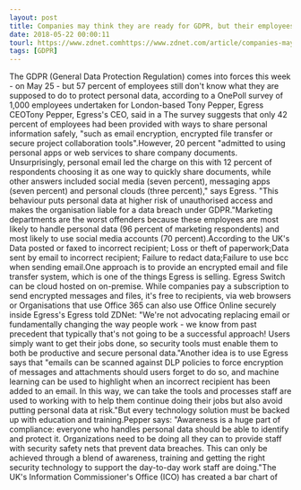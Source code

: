 ```yaml
---
layout: post
title: Companies may think they are ready for GDPR, but their employees are not
date: 2018-05-22 00:00:11
tourl: https://www.zdnet.comhttps://www.zdnet.com/article/companies-may-think-they-are-ready-for-gdpr-but-their-employees-are-not/
tags: [GDPR]
---
```

The GDPR (General Data Protection Regulation) comes into forces this week - on May 25 - but 57 percent of employees still don't know what they are supposed to do to protect personal data, according to a OnePoll survey of 1,000 employees undertaken for London-based Tony Pepper, Egress CEOTony Pepper, Egress's CEO, said in a The survey suggests that only 42 percent of employees had been provided with ways to share personal information safely, "such as email encryption, encrypted file transfer or secure project collaboration tools".However, 20 percent "admitted to using personal apps or web services to share company documents. Unsurprisingly, personal email led the charge on this with 12 percent of respondents choosing it as one way to quickly share documents, while other answers included social media (seven percent), messaging apps (seven percent) and personal clouds (three percent)," says Egress. "This behaviour puts personal data at higher risk of unauthorised access and makes the organisation liable for a data breach under GDPR."Marketing departments are the worst offenders because these employees are most likely to handle personal data (96 percent of marketing respondents) and most likely to use social media accounts (70 percent).According to the UK's Data posted or faxed to incorrect recipient; Loss or theft of paperwork;Data sent by email to incorrect recipient; Failure to redact data;Failure to use bcc when sending email.One approach is to provide an encrypted email and file transfer system, which is one of the things Egress is selling. Egress Switch can be cloud hosted on on-premise. While companies pay a subscription to send encrypted messages and files, it's free to recipients, via web browsers or Organisations that use Office 365 can also use Office Online securely inside Egress's Egress told ZDNet: "We're not advocating replacing email or fundamentally changing the way people work - we know from past precedent that typically that's not going to be a successful approach! Users simply want to get their jobs done, so security tools must enable them to both be productive and secure personal data."Another idea is to use Egress says that "emails can be scanned against DLP policies to force encryption of messages and attachments should users forget to do so, and machine learning can be used to highlight when an incorrect recipient has been added to an email. In this way, we can take the tools and processes staff are used to working with to help them continue doing their jobs but also avoid putting personal data at risk."But every technology solution must be backed up with education and training.Pepper says: "Awareness is a huge part of compliance: everyone who handles personal data should be able to identify and protect it. Organizations need to be doing all they can to provide staff with security safety nets that prevent data breaches. This can only be achieved through a blend of awareness, training and getting the right security technology to support the day-to-day work staff are doing."The UK's Information Commissioner's Office (ICO) has created a bar chart of